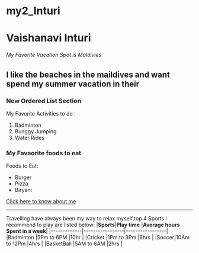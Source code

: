 # my2_Inturi
# Vaishanavi Inturi #
###### My Favorite Vacation Spot is Maldivies ######
I like the **beaches** in the **maildives** and want spend my summer vacation in their
---
### New Ordered List Section ###
My Favorite Activities to do :
1. Badminton
2. Bunggy Jumping
3. Water Rides
### My Favaorite foods to eat ###
Foods to Eat:
* Burger
* Pizza
* Biryani

[Click here to know about me](https://github.com/Vaishnavi130820/my2_Inturi/blob/main/MyStats.md)

---
Travelling have always been my way to relax myself,top 4 Sports i recommend to play are listed below:
|**Sports**|**Play time**       |**Average hours Spent in a week**|
|-------------|-----------------|-----------------|
|Badminton       |5Pm to 6PM  |10hr         |
|Cricket        |1Pm to 3Pm  |6hrs           |
|Soccer|10Am to 12Pm   |4hrs       |
|BasketBall       |5AM to 6AM         |2hrs          |


